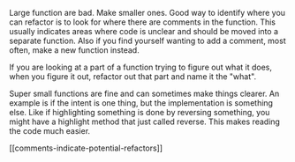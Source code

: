 Large function are bad. Make smaller ones. Good way to identify where you can refactor is to look for where there are comments in the function. This usually indicates areas where code is unclear and should be moved into a separate function. Also if you find yourself wanting to add a comment, most often, make a new function instead.

If you are looking at a part of a function trying to figure out what it does, when you figure it out, refactor out that part and name it the "what".

Super small functions are fine and can sometimes make things clearer. An example is if the intent is one thing, but the implementation is something else. Like if highlighting something is done by reversing something, you might have a highlight method that just called reverse. This makes reading the code much easier.

[[comments-indicate-potential-refactors]]
